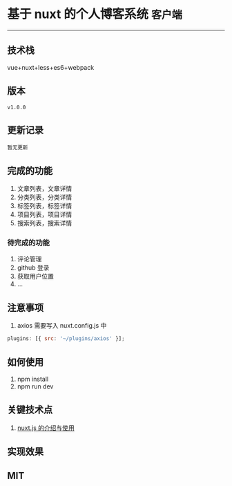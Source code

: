 # 基于 nuxt 的个人博客系统 `客户端`

---

## 技术栈

vue+nuxt+less+es6+webpack

## 版本

`v1.0.0`

## 更新记录

`暂无更新`

## 完成的功能

1. 文章列表，文章详情
2. 分类列表，分类详情
3. 标签列表，标签详情
4. 项目列表，项目详情
5. 搜索列表，搜索详情

### 待完成的功能

1. 评论管理
2. github 登录
3. 获取用户位置
4. ...

## 注意事项

1. axios 需要写入 nuxt.config.js 中

```js
plugins: [{ src: '~/plugins/axios' }];
```

## 如何使用

1. npm install
2. npm run dev

## 关键技术点

1. [nuxt.js 的介绍与使用](https://github.com/dirkhe1051931999/hjBlog/blob/master/blog-vueBlog/lessons/01.md)

## 实现效果

<!-- ![效果1](https://github.com/dirkhe1051931999/hjBlog/blob/master/blog-vueBlog/lessons/01.md) -->

## MIT
